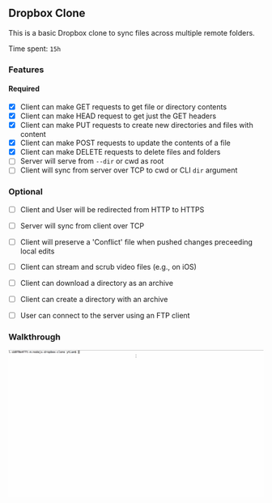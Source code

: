 ## Dropbox Clone

This is a basic Dropbox clone to sync files across multiple remote folders.

Time spent: `15h`

### Features

#### Required

- [x] Client can make GET requests to get file or directory contents
- [x] Client can make HEAD request to get just the GET headers 
- [x] Client can make PUT requests to create new directories and files with content
- [x] Client can make POST requests to update the contents of a file
- [x] Client can make DELETE requests to delete files and folders
- [ ] Server will serve from `--dir` or cwd as root
- [ ] Client will sync from server over TCP to cwd or CLI `dir` argument

### Optional

- [ ] Client and User will be redirected from HTTP to HTTPS
- [ ] Server will sync from client over TCP
- [ ] Client will preserve a 'Conflict' file when pushed changes preceeding local edits
- [ ] Client can stream and scrub video files (e.g., on iOS)
- [ ] Client can download a directory as an archive
- [ ] Client can create a directory with an archive
- [ ] User can connect to the server using an FTP client


### Walkthrough
![link](walkthrough.gif)


